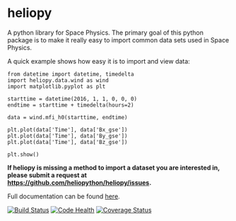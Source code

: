 # heliopy

A python library for Space Physics. The primary goal of this python package is
to make it really easy to import common data sets used in Space Physics.

A quick example shows how easy it is to import and view data:

```
from datetime import datetime, timedelta
import heliopy.data.wind as wind
import matplotlib.pyplot as plt

starttime = datetime(2016, 1, 1, 0, 0, 0)
endtime = starttime + timedelta(hours=2)

data = wind.mfi_h0(starttime, endtime)

plt.plot(data['Time'], data['Bx_gse'])
plt.plot(data['Time'], data['By_gse'])
plt.plot(data['Time'], data['Bz_gse'])

plt.show()
```

**If heliopy is missing a method to import a dataset you are interested in,
please submit a request at https://github.com/heliopython/heliopy/issues.**

Full documentation can be found [here](http://heliopy.readthedocs.io/en/latest/).

[![Build Status](https://travis-ci.org/heliopython/heliopy.svg?branch=master)](https://travis-ci.org/heliopython/heliopy)
[![Code Health](https://landscape.io/github/heliopython/heliopy/master/landscape.svg?style=flat)](https://landscape.io/github/heliopython/heliopy/master)
[![Coverage Status](https://coveralls.io/repos/github/heliopython/heliopy/badge.svg?branch=master)](https://coveralls.io/github/heliopython/heliopy?branch=master)
